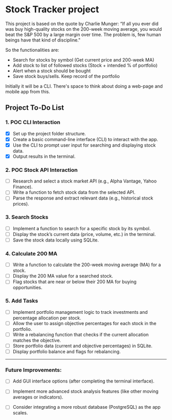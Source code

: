 # Stock Tracker project

This project is based on the quote by Charlie Munger:
“If all you ever did was buy high-quality stocks on the 200-week moving average, you would beat the S&P 500 by a large margin over time. The problem is, few human beings have that kind of discipline."

So the functionalities are:

- Search for stocks by symbol (Get current price and 200-week MA)
- Add stock to list of followed stocks (Stock + intended % of portfolio)
- Alert when a stock should be bought
- Save stock buys/sells. Keep record of the portfolio

Initially it will be a CLI. There's space to think about doing a web-page and mobile app from this.

## Project To-Do List

### 1. POC CLI Interaction
- [x] Set up the project folder structure.
- [x] Create a basic command-line interface (CLI) to interact with the app.
- [x] Use the CLI to prompt user input for searching and displaying stock data.
- [x] Output results in the terminal.

### 2. POC Stock API Interaction
- [ ] Research and select a stock market API (e.g., Alpha Vantage, Yahoo Finance).
- [ ] Write a function to fetch stock data from the selected API.
- [ ] Parse the response and extract relevant data (e.g., historical stock prices).

### 3. Search Stocks
- [ ] Implement a function to search for a specific stock by its symbol.
- [ ] Display the stock’s current data (price, volume, etc.) in the terminal.
- [ ] Save the stock data locally using SQLite.

### 4. Calculate 200 MA
- [ ] Write a function to calculate the 200-week moving average (MA) for a stock.
- [ ] Display the 200 MA value for a searched stock.
- [ ] Flag stocks that are near or below their 200 MA for buying opportunities.

### 5. Add Tasks
- [ ] Implement portfolio management logic to track investments and percentage allocation per stock.
- [ ] Allow the user to assign objective percentages for each stock in the portfolio.
- [ ] Write a rebalancing function that checks if the current allocation matches the objective.
- [ ] Store portfolio data (current and objective percentages) in SQLite.
- [ ] Display portfolio balance and flags for rebalancing.

---

### Future Improvements:
- [ ] Add GUI interface options (after completing the terminal interface).
- [ ] Implement more advanced stock analysis features (like other moving averages or indicators).
- [ ] Consider integrating a more robust database (PostgreSQL) as the app scales.


